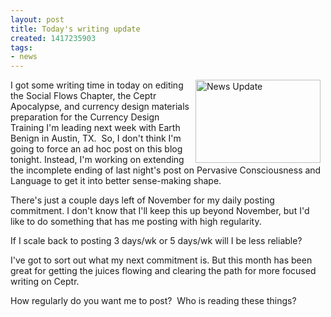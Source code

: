 ```yaml
---
layout: post
title: Today's writing update
created: 1417235903
tags:
- news
---
```

<p><img alt="News Update" src="http://www.artbrock.com/sites/artbrock.com/files/update.jpg" style="width: 200px; height: 133px; float: right; margin-left: 8px; margin-right: 8px;">I got some writing time in today on editing the Social Flows Chapter, the Ceptr Apocalypse, and currency design materials preparation for the Currency Design Training I'm leading next week with Earth Benign in Austin, TX. &nbsp;So, I don't think I'm going to force an ad hoc post on this blog tonight. Instead, I'm working on extending the incomplete ending of last night's post on Pervasive Consciousness and Language to get it into better sense-making shape.</p><p>There's just a couple days left of November for my daily posting commitment. I don't know that I'll keep this up beyond November, but I'd like to do something that has me posting with high regularity.</p><p><!--break--></p><p>If I scale back to posting 3 days/wk or 5 days/wk will I be less reliable?</p><p>I've got to sort out what my next commitment is. But this month has been great for getting the juices flowing and clearing the path for more focused writing on Ceptr.</p><p>How regularly do you want me to post? &nbsp;Who is reading these things?</p>
